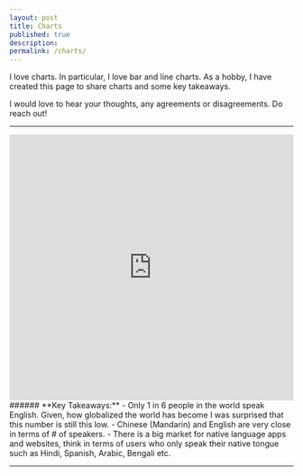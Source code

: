 ```yaml
---
layout: post
title: Charts
published: true
description: 
permalink: /charts/
---
```


I love charts. In particular, I love bar and line charts.  As a hobby, I have created this page to share charts and some key takeaways. 

I would love to hear your thoughts, any agreements or disagreements. Do reach out! 

---

<iframe title="Most Popular Languages of the world " aria-label="Bar Chart" id="datawrapper-chart-VW8wl" src="https://datawrapper.dwcdn.net/VW8wl/2/" scrolling="no" frameborder="0" style="width: 0; min-width: 100% !important; border: none;" height="472"></iframe><script type="text/javascript">!function(){"use strict";window.addEventListener("message",(function(a){if(void 0!==a.data["datawrapper-height"])for(var e in a.data["datawrapper-height"]){var t=document.getElementById("datawrapper-chart-"+e)||document.querySelector("iframe[src*='"+e+"']");t&&(t.style.height=a.data["datawrapper-height"][e]+"px")}}))}();
</script>
###### **Key Takeaways:** 
 - Only 1 in 6 people in the world speak English. Given, how globalized the world has become I was surprised that this number is still this low. 
 - Chinese (Mandarin) and English are very close in terms of # of speakers.    
 - There is a big market for native language apps and websites, think in terms of users who only speak their native tongue such as Hindi, Spanish, Arabic, Bengali etc.  

---



